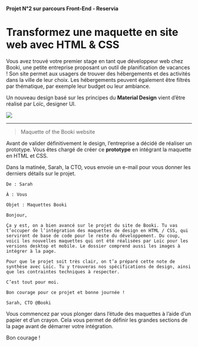 **Projet N°2 sur parcours Front-End - Reservia**

Transformez une maquette en site web avec HTML & CSS
==

Vous avez trouvé votre premier stage en tant que développeur web chez Booki, une petite entreprise proposant un outil de planification de vacances ! Son site permet aux usagers de trouver des hébergements et des activités dans la ville de leur choix. Les hébergements peuvent également être filtrés par thématique, par exemple leur budget ou leur ambiance.

Un nouveau design basé sur les principes du __Material Design__ vient d’être réalisé par Loïc, designer UI.

<img src = "https://user.oc-static.com/upload/2021/09/29/16329280343051_Desktop%20-%201.png">

** **

>Maquette of the Booki website 

Avant de valider définitivement le design, l’entreprise a décidé de réaliser un prototype. Vous êtes chargé de créer ce **prototype** en intégrant la maquette en HTML et CSS.

Dans la matinée, Sarah, la CTO, vous envoie un e-mail pour vous donner les derniers détails sur le projet.

```
De : Sarah

À : Vous

Objet : Maquettes Booki

Bonjour,

Ça y est, on a bien avancé sur le projet du site de Booki. Tu vas t’occuper de l’intégration des maquettes de design en HTML / CSS, qui serviront de base de code pour le reste du développement. Du coup, voici les nouvelles maquettes qui ont été réalisées par Loïc pour les versions desktop et mobile. Le dossier comprend aussi les images à intégrer à la page.

Pour que le projet soit très clair, on t’a préparé cette note de synthèse avec Loïc. Tu y trouveras nos spécifications de design, ainsi que les contraintes techniques à respecter.

C’est tout pour moi. 

Bon courage pour ce projet et bonne journée !

Sarah, CTO @Booki
```

Vous commencez par vous plonger dans l’étude des maquettes à l’aide d’un papier et d’un crayon. Cela vous permet de définir les grandes sections de la page avant de démarrer votre intégration. 

Bon courage !
 
